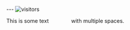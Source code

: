 --- ![visitors](https://visitor-badge.glitch.me/badge?page_id=mdnuruzzamanKALLOL&left_color=green&right_color=red)


This is some text&nbsp;&nbsp;&nbsp;&nbsp;&nbsp;&nbsp;&nbsp;&nbsp;&nbsp;&nbsp;&nbsp;&nbsp;&nbsp;&nbsp;&nbsp;with multiple spaces.

